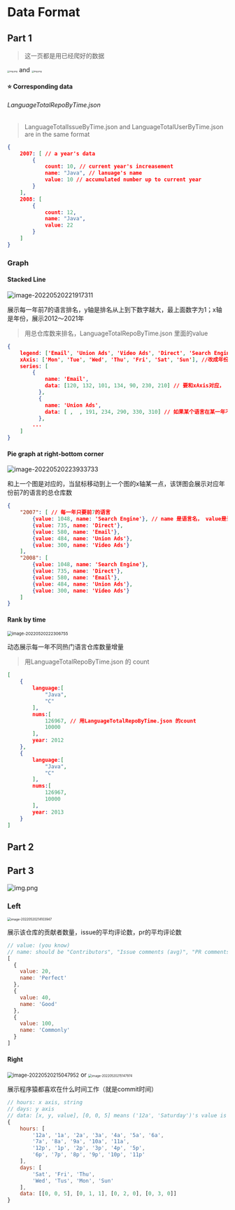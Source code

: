# Data Format
## Part 1

> 这一页都是用已经爬好的数据



<img src="./dataFormat.assets/image-20220520215744957.png" alt="img.png" style="zoom: 33%;" /> and <img src="./dataFormat.assets/image-20220520215826959.png" alt="img.png" style="zoom: 33%;" />



#### :star: Corresponding data

###### LanguageTotalRepoByTime.json

> LanguageTotalIssueByTime.json and LanguageTotalUserByTime.json are in the same format

```json
{
    2007: [ // a year's data
        {
            count: 10, // current year's increasement
            name: "Java", // lanuage's name
            value: 10 // accumulated number up to current year
        }
    ],
    2008: [
        {
            count: 12,
            name: "Java",
            value: 22
        }
    ]
}
```

### Graph

#### Stacked Line

![image-20220520221917311](dataFormat.assets/image-20220520221917311.png)

展示每一年前7的语言排名，y轴是排名从上到下数字越大，最上面数字为1；x轴是年份，展示2012～2021年

> 用总仓库数来排名，LanguageTotalRepoByTime.json 里面的value

```json
{
    legend: ['Email', 'Union Ads', 'Video Ads', 'Direct', 'Search Engine'], // 要改成所有的语言名
    xAxis: ['Mon', 'Tue', 'Wed', 'Thu', 'Fri', 'Sat', 'Sun'], //改成年份
    series: [
        {
            name: 'Email',
            data: [120, 132, 101, 134, 90, 230, 210] // 要和xAxis对应， 注意应该是排名不是仓库数量
          },
          {
            name: 'Union Ads',
            data: [ ,  , 191, 234, 290, 330, 310] // 如果某个语言在某一年不是前七，那一年不用写数据
          },
        ...
    ]
}
```
#### Pie graph at right-bottom corner

![image-20220520223933733](dataFormat.assets/image-20220520223933733.png)

和上一个图是对应的，当鼠标移动到上一个图的x轴某一点，该饼图会展示对应年份前7的语言的总仓库数

```json
{
    "2007": [ // 每一年只要前7的语言
        {value: 1048, name: 'Search Engine'}, // name 是语言名， value是该年的该语言的总仓库数
        {value: 735, name: 'Direct'},
        {value: 580, name: 'Email'},
        {value: 484, name: 'Union Ads'},
        {value: 300, name: 'Video Ads'}
    ],
    "2008": [
        {value: 1048, name: 'Search Engine'},
        {value: 735, name: 'Direct'},
        {value: 580, name: 'Email'},
        {value: 484, name: 'Union Ads'},
        {value: 300, name: 'Video Ads'}
    ]
}
```



#### Rank by time

<img src="dataFormat.assets/image-20220520222306755.png" alt="image-20220520222306755" style="zoom: 67%;" />

动态展示每一年不同热门语言仓库数量增量

> 用LanguageTotalRepoByTime.json 的 count

```json
[
    {
        language:[
            "Java",
            "C"
        ],
        nums:[
            126967, // 用LanguageTotalRepoByTime.json 的count
            10000
        ],
        year: 2012
    },
    {
        language:[
            "Java",
            "C"
        ],
        nums:[
            126967,
            10000
        ],
        year: 2013
    }
]
```




## Part 2
## Part 3
![img.png](./dataFormat.assets/img.png)

### Left 

<img src="./dataFormat.assets/image-20220520214103947.png" alt="image-20220520214103947" style="zoom:50%;" />

展示该仓库的贡献者数量，issue的平均评论数，pr的平均评论数

```js
// value: (you know)
// name: should be "Contributors", "Issue comments (avg)", "PR comments (avg)"
[
  {
    value: 20,
    name: 'Perfect'
  },
  {
    value: 40,
    name: 'Good'
  },
  {
    value: 100,
    name: 'Commonly'
  }
]
```

#### Right

<img src="./dataFormat.assets/image-20220520215047952.png" alt="image-20220520215047952" style="zoom: 80%;" /> or <img src="/home/zrh/Repository/gitrepo/CS209A_Project2/dataFormat.assets/image-20220520215147974.png" alt="image-20220520215147974" style="zoom: 50%;" />   

展示程序猿都喜欢在什么时间工作（就是commit时间）

```js
// hours: x axis, string
// days: y axis
// data: [x, y, value], [0, 0, 5] means ('12a', 'Saturday')'s value is 5
{
    hours: [
        '12a', '1a', '2a', '3a', '4a', '5a', '6a',
        '7a', '8a', '9a', '10a', '11a',
        '12p', '1p', '2p', '3p', '4p', '5p',
        '6p', '7p', '8p', '9p', '10p', '11p'
	],
	days: [
        'Sat', 'Fri', 'Thu',
        'Wed', 'Tus', 'Mon', 'Sun'
	],
	data: [[0, 0, 5], [0, 1, 1], [0, 2, 0], [0, 3, 0]]
}
```

